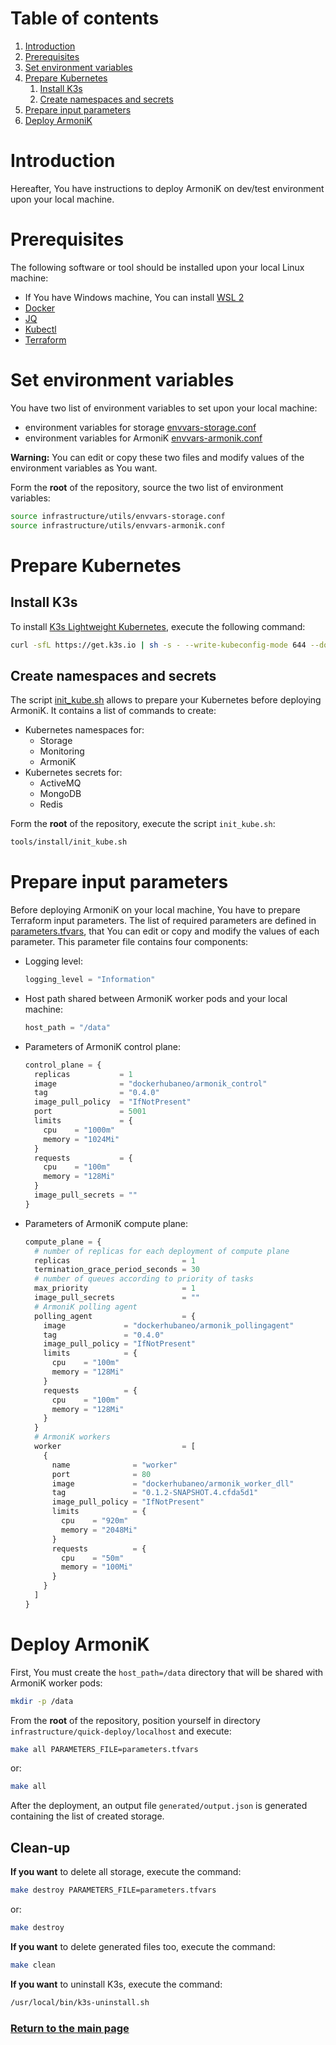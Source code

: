 # Table of contents

1. [Introduction](#introduction)
2. [Prerequisites](#prerequisites)
3. [Set environment variables](#set-environment-variables)
4. [Prepare Kubernetes](#prepare-kubernetes)
    1. [Install K3s](#install-k3s)
    2. [Create namespaces and secrets](#create-namespaces-and-secrets)
5. [Prepare input parameters](#prepare-input-parameters)
6. [Deploy ArmoniK](#deploy-armonik)

# Introduction

Hereafter, You have instructions to deploy ArmoniK on dev/test environment upon your local machine.

# Prerequisites

The following software or tool should be installed upon your local Linux machine:

* If You have Windows machine, You can install [WSL 2](../../kubernetes/onpremise/localhost/wsl2.md)
* [Docker](https://docs.docker.com/engine/install/)
* [JQ](https://stedolan.github.io/jq/download/)
* [Kubectl](https://kubernetes.io/docs/tasks/tools/)
* [Terraform](https://learn.hashicorp.com/tutorials/terraform/install-cli)

# Set environment variables

You have two list of environment variables to set upon your local machine:

* environment variables for storage [envvars-storage.conf](../../utils/envvars-storage.conf)
* environment variables for ArmoniK [envvars-armonik.conf](../../utils/envvars-armonik.conf)

**Warning:** You can edit or copy these two files and modify values of the environment variables as You want.

Form the **root** of the repository, source the two list of environment variables:

```bash
source infrastructure/utils/envvars-storage.conf
source infrastructure/utils/envvars-armonik.conf
```

# Prepare Kubernetes

## Install K3s

To install [K3s Lightweight Kubernetes](https://rancher.com/docs/k3s/latest/en/), execute the following command:

```bash
curl -sfL https://get.k3s.io | sh -s - --write-kubeconfig-mode 644 --docker --write-kubeconfig ~/.kube/config
```

## Create namespaces and secrets

The script [init_kube.sh](../../../tools/install/init_kube.sh) allows to prepare your Kubernetes before deploying
ArmoniK. It contains a list of commands to create:

* Kubernetes namespaces for:
    * Storage
    * Monitoring
    * ArmoniK
* Kubernetes secrets for:
    * ActiveMQ
    * MongoDB
    * Redis

Form the **root** of the repository, execute the script `init_kube.sh`:

```bash
tools/install/init_kube.sh
```

# Prepare input parameters

Before deploying ArmoniK on your local machine, You have to prepare Terraform input parameters. The list of required
parameters are defined in [parameters.tfvars](parameters.tfvars), that You can edit or copy and modify the values of
each parameter. This parameter file contains four components:

* Logging level:
    ```terraform
    logging_level = "Information"
    ```

* Host path shared between ArmoniK worker pods and your local machine:
    ```terraform
    host_path = "/data"
    ```
* Parameters of ArmoniK control plane:

    ```terraform
    control_plane = {
      replicas           = 1
      image              = "dockerhubaneo/armonik_control"
      tag                = "0.4.0"
      image_pull_policy  = "IfNotPresent"
      port               = 5001
      limits             = {
        cpu    = "1000m"
        memory = "1024Mi"
      }
      requests           = {
        cpu    = "100m"
        memory = "128Mi"
      }
      image_pull_secrets = ""
   }
   ```

* Parameters of ArmoniK compute plane:

  ```terraform
  compute_plane = {
    # number of replicas for each deployment of compute plane
    replicas                         = 1
    termination_grace_period_seconds = 30
    # number of queues according to priority of tasks
    max_priority                     = 1
    image_pull_secrets               = ""
    # ArmoniK polling agent
    polling_agent                    = {
      image             = "dockerhubaneo/armonik_pollingagent"
      tag               = "0.4.0"
      image_pull_policy = "IfNotPresent"
      limits            = {
        cpu    = "100m"
        memory = "128Mi"
      }
      requests          = {
        cpu    = "100m"
        memory = "128Mi"
      }
    }
    # ArmoniK workers
    worker                           = [
      {
        name              = "worker"
        port              = 80
        image             = "dockerhubaneo/armonik_worker_dll"
        tag               = "0.1.2-SNAPSHOT.4.cfda5d1"
        image_pull_policy = "IfNotPresent"
        limits            = {
          cpu    = "920m"
          memory = "2048Mi"
        }
        requests          = {
          cpu    = "50m"
          memory = "100Mi"
        }
      }
    ]
  }
  ```

# Deploy ArmoniK

First, You must create the `host_path=/data` directory that will be shared with ArmoniK worker pods:

```bash
mkdir -p /data
```

From the **root** of the repository, position yourself in directory `infrastructure/quick-deploy/localhost` and execute:

```bash
make all PARAMETERS_FILE=parameters.tfvars 
```

or:

```bash
make all
```

After the deployment, an output file `generated/output.json` is generated containing the list of created storage.

## Clean-up

**If you want** to delete all storage, execute the command:

```bash
make destroy PARAMETERS_FILE=parameters.tfvars 
```

or:

```bash
make destroy
```

**If you want** to delete generated files too, execute the command:

```bash
make clean
```

**If you want** to uninstall K3s, execute the command:

```bash
/usr/local/bin/k3s-uninstall.sh
```

### [Return to the main page](../../README.md)



